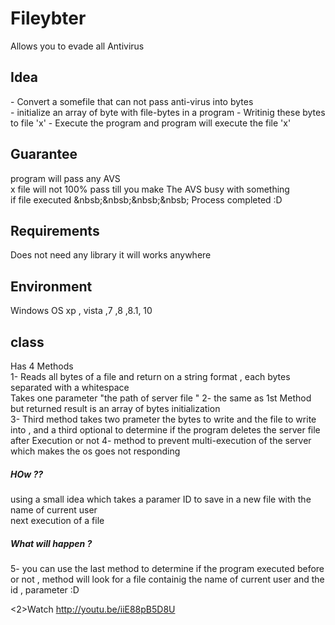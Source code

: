 # Fileybter
Allows you to evade all Antivirus


<h2> Idea </h2>
- Convert a somefile that can not pass anti-virus  into bytes </br>
- initialize an array of byte with file-bytes in a program 
- Writinig these bytes to file 'x'
- Execute the program and program will execute the file   'x' 

<h2>
Guarantee </h2>
program will pass any AVS <br/>
x file will not 100% pass till you make The AVS busy with something</br>
if file executed 
 &nbsb;&nbsb;&nbsb;&nbsb; Process completed :D 
 
 
 <h2>Requirements</h2>
 Does not need any library it will works anywhere 
 
 <h2> Environment </h2>
 Windows OS  xp , vista ,7 ,8 ,8.1, 10


<h2> class </h2>
Has  4 Methods </br >
1- Reads all bytes of a file and return on a string format , each bytes separated with a whitespace 
<br > Takes one parameter "the path of  server file "
2- the same as 1st Method but returned result is an array of bytes initialization </br>
3- Third method takes two prameter the bytes to write and the file to write into , and a third optional to determine if the program deletes the server file after Execution or not 
4-  method to prevent multi-execution of the server which makes the os goes not responding 
</br> <h5> HOw ?? </h5>
using a small idea which takes  a paramer ID to save in a new file with the name of current user 
</br >
next execution  of a file 
<h5> What will happen ?</h5>
5- you can use the last method to determine if the program executed before or not , method will look for a file containig the name  of current user and the id , parameter :D 


<2>Watch </h2>
http://youtu.be/iiE88pB5D8U</br> 
